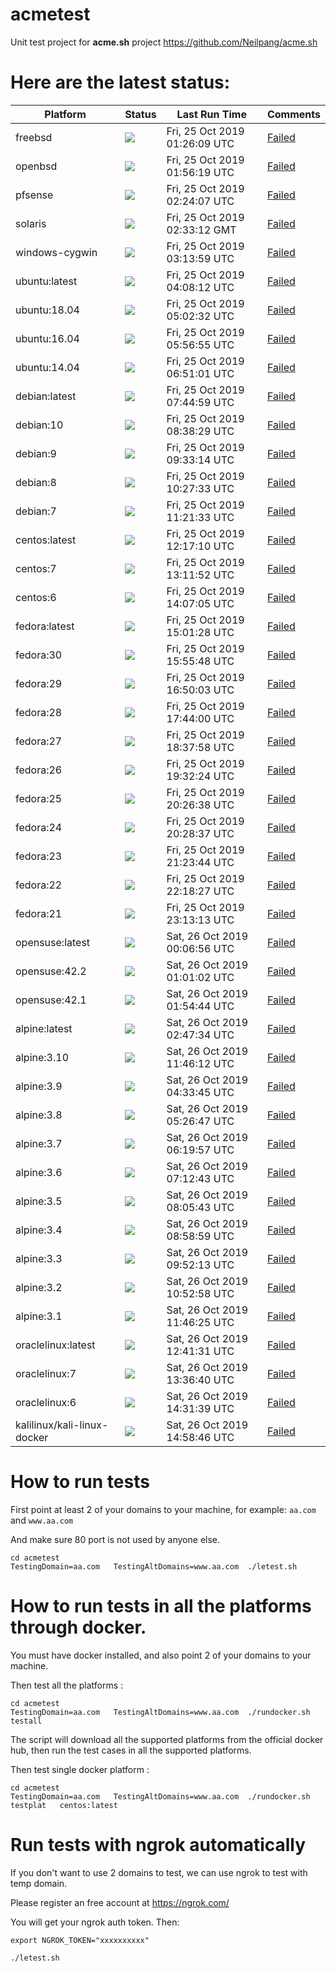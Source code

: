 # acmetest
Unit test project for **acme.sh** project https://github.com/Neilpang/acme.sh



# Here are the latest status:

| Platform | Status| Last Run Time| Comments|
-----------|-------|--------------|---------|
|freebsd| ![](https://neilpang.github.io/acmetest/status/freebsd.svg?1571966769)| Fri, 25 Oct 2019 01:26:09 UTC| [Failed](https://github.com/Neilpang/acmetest/blob/master/logs/freebsd.out) |
|openbsd| ![](https://neilpang.github.io/acmetest/status/openbsd.svg?1571968579)| Fri, 25 Oct 2019 01:56:19 UTC| [Failed](https://github.com/Neilpang/acmetest/blob/master/logs/openbsd.out) |
|pfsense| ![](https://neilpang.github.io/acmetest/status/pfsense.svg?1571970247)| Fri, 25 Oct 2019 02:24:07 UTC| [Failed](https://github.com/Neilpang/acmetest/blob/master/logs/pfsense.out) |
|solaris| ![](https://neilpang.github.io/acmetest/status/solaris.svg?1571970792)| Fri, 25 Oct 2019 02:33:12 GMT| [Failed](https://github.com/Neilpang/acmetest/blob/master/logs/solaris.out) |
|windows-cygwin| ![](https://neilpang.github.io/acmetest/status/windows-cygwin.svg?1571973239)| Fri, 25 Oct 2019 03:13:59 UTC| [Failed](https://github.com/Neilpang/acmetest/blob/master/logs/windows-cygwin.out) |
|ubuntu:latest| ![](https://neilpang.github.io/acmetest/status/ubuntu-latest.svg?1571976492)| Fri, 25 Oct 2019 04:08:12 UTC| [Failed](https://github.com/Neilpang/acmetest/blob/master/logs/ubuntu-latest.out) |
|ubuntu:18.04| ![](https://neilpang.github.io/acmetest/status/ubuntu-18.04.svg?1571979752)| Fri, 25 Oct 2019 05:02:32 UTC| [Failed](https://github.com/Neilpang/acmetest/blob/master/logs/ubuntu-18.04.out) |
|ubuntu:16.04| ![](https://neilpang.github.io/acmetest/status/ubuntu-16.04.svg?1571983015)| Fri, 25 Oct 2019 05:56:55 UTC| [Failed](https://github.com/Neilpang/acmetest/blob/master/logs/ubuntu-16.04.out) |
|ubuntu:14.04| ![](https://neilpang.github.io/acmetest/status/ubuntu-14.04.svg?1571986261)| Fri, 25 Oct 2019 06:51:01 UTC| [Failed](https://github.com/Neilpang/acmetest/blob/master/logs/ubuntu-14.04.out) |
|debian:latest| ![](https://neilpang.github.io/acmetest/status/debian-latest.svg?1571989499)| Fri, 25 Oct 2019 07:44:59 UTC| [Failed](https://github.com/Neilpang/acmetest/blob/master/logs/debian-latest.out) |
|debian:10| ![](https://neilpang.github.io/acmetest/status/debian-10.svg?1571992709)| Fri, 25 Oct 2019 08:38:29 UTC| [Failed](https://github.com/Neilpang/acmetest/blob/master/logs/debian-10.out) |
|debian:9| ![](https://neilpang.github.io/acmetest/status/debian-9.svg?1571995994)| Fri, 25 Oct 2019 09:33:14 UTC| [Failed](https://github.com/Neilpang/acmetest/blob/master/logs/debian-9.out) |
|debian:8| ![](https://neilpang.github.io/acmetest/status/debian-8.svg?1571999253)| Fri, 25 Oct 2019 10:27:33 UTC| [Failed](https://github.com/Neilpang/acmetest/blob/master/logs/debian-8.out) |
|debian:7| ![](https://neilpang.github.io/acmetest/status/debian-7.svg?1572002493)| Fri, 25 Oct 2019 11:21:33 UTC| [Failed](https://github.com/Neilpang/acmetest/blob/master/logs/debian-7.out) |
|centos:latest| ![](https://neilpang.github.io/acmetest/status/centos-latest.svg?1572005830)| Fri, 25 Oct 2019 12:17:10 UTC| [Failed](https://github.com/Neilpang/acmetest/blob/master/logs/centos-latest.out) |
|centos:7| ![](https://neilpang.github.io/acmetest/status/centos-7.svg?1572009112)| Fri, 25 Oct 2019 13:11:52 UTC| [Failed](https://github.com/Neilpang/acmetest/blob/master/logs/centos-7.out) |
|centos:6| ![](https://neilpang.github.io/acmetest/status/centos-6.svg?1572012425)| Fri, 25 Oct 2019 14:07:05 UTC| [Failed](https://github.com/Neilpang/acmetest/blob/master/logs/centos-6.out) |
|fedora:latest| ![](https://neilpang.github.io/acmetest/status/fedora-latest.svg?1572015688)| Fri, 25 Oct 2019 15:01:28 UTC| [Failed](https://github.com/Neilpang/acmetest/blob/master/logs/fedora-latest.out) |
|fedora:30| ![](https://neilpang.github.io/acmetest/status/fedora-30.svg?1572018948)| Fri, 25 Oct 2019 15:55:48 UTC| [Failed](https://github.com/Neilpang/acmetest/blob/master/logs/fedora-30.out) |
|fedora:29| ![](https://neilpang.github.io/acmetest/status/fedora-29.svg?1572022203)| Fri, 25 Oct 2019 16:50:03 UTC| [Failed](https://github.com/Neilpang/acmetest/blob/master/logs/fedora-29.out) |
|fedora:28| ![](https://neilpang.github.io/acmetest/status/fedora-28.svg?1572025440)| Fri, 25 Oct 2019 17:44:00 UTC| [Failed](https://github.com/Neilpang/acmetest/blob/master/logs/fedora-28.out) |
|fedora:27| ![](https://neilpang.github.io/acmetest/status/fedora-27.svg?1572028678)| Fri, 25 Oct 2019 18:37:58 UTC| [Failed](https://github.com/Neilpang/acmetest/blob/master/logs/fedora-27.out) |
|fedora:26| ![](https://neilpang.github.io/acmetest/status/fedora-26.svg?1572031944)| Fri, 25 Oct 2019 19:32:24 UTC| [Failed](https://github.com/Neilpang/acmetest/blob/master/logs/fedora-26.out) |
|fedora:25| ![](https://neilpang.github.io/acmetest/status/fedora-25.svg?1572035198)| Fri, 25 Oct 2019 20:26:38 UTC| [Failed](https://github.com/Neilpang/acmetest/blob/master/logs/fedora-25.out) |
|fedora:24| ![](https://neilpang.github.io/acmetest/status/fedora-24.svg?1572035317)| Fri, 25 Oct 2019 20:28:37 UTC| [Failed](https://github.com/Neilpang/acmetest/blob/master/logs/fedora-24.out) |
|fedora:23| ![](https://neilpang.github.io/acmetest/status/fedora-23.svg?1572038624)| Fri, 25 Oct 2019 21:23:44 UTC| [Failed](https://github.com/Neilpang/acmetest/blob/master/logs/fedora-23.out) |
|fedora:22| ![](https://neilpang.github.io/acmetest/status/fedora-22.svg?1572041907)| Fri, 25 Oct 2019 22:18:27 UTC| [Failed](https://github.com/Neilpang/acmetest/blob/master/logs/fedora-22.out) |
|fedora:21| ![](https://neilpang.github.io/acmetest/status/fedora-21.svg?1572045193)| Fri, 25 Oct 2019 23:13:13 UTC| [Failed](https://github.com/Neilpang/acmetest/blob/master/logs/fedora-21.out) |
|opensuse:latest| ![](https://neilpang.github.io/acmetest/status/opensuse-latest.svg?1572048416)| Sat, 26 Oct 2019 00:06:56 UTC| [Failed](https://github.com/Neilpang/acmetest/blob/master/logs/opensuse-latest.out) |
|opensuse:42.2| ![](https://neilpang.github.io/acmetest/status/opensuse-42.2.svg?1572051662)| Sat, 26 Oct 2019 01:01:02 UTC| [Failed](https://github.com/Neilpang/acmetest/blob/master/logs/opensuse-42.2.out) |
|opensuse:42.1| ![](https://neilpang.github.io/acmetest/status/opensuse-42.1.svg?1572054884)| Sat, 26 Oct 2019 01:54:44 UTC| [Failed](https://github.com/Neilpang/acmetest/blob/master/logs/opensuse-42.1.out) |
|alpine:latest| ![](https://neilpang.github.io/acmetest/status/alpine-latest.svg?1572058054)| Sat, 26 Oct 2019 02:47:34 UTC| [Failed](https://github.com/Neilpang/acmetest/blob/master/logs/alpine-latest.out) |
|alpine:3.10| ![](https://neilpang.github.io/acmetest/status/alpine-3.10.svg?1572090372)| Sat, 26 Oct 2019 11:46:12 UTC| [Failed](https://github.com/Neilpang/acmetest/blob/master/logs/alpine-3.10.out) |
|alpine:3.9| ![](https://neilpang.github.io/acmetest/status/alpine-3.9.svg?1572064425)| Sat, 26 Oct 2019 04:33:45 UTC| [Failed](https://github.com/Neilpang/acmetest/blob/master/logs/alpine-3.9.out) |
|alpine:3.8| ![](https://neilpang.github.io/acmetest/status/alpine-3.8.svg?1572067607)| Sat, 26 Oct 2019 05:26:47 UTC| [Failed](https://github.com/Neilpang/acmetest/blob/master/logs/alpine-3.8.out) |
|alpine:3.7| ![](https://neilpang.github.io/acmetest/status/alpine-3.7.svg?1572070797)| Sat, 26 Oct 2019 06:19:57 UTC| [Failed](https://github.com/Neilpang/acmetest/blob/master/logs/alpine-3.7.out) |
|alpine:3.6| ![](https://neilpang.github.io/acmetest/status/alpine-3.6.svg?1572073963)| Sat, 26 Oct 2019 07:12:43 UTC| [Failed](https://github.com/Neilpang/acmetest/blob/master/logs/alpine-3.6.out) |
|alpine:3.5| ![](https://neilpang.github.io/acmetest/status/alpine-3.5.svg?1572077143)| Sat, 26 Oct 2019 08:05:43 UTC| [Failed](https://github.com/Neilpang/acmetest/blob/master/logs/alpine-3.5.out) |
|alpine:3.4| ![](https://neilpang.github.io/acmetest/status/alpine-3.4.svg?1572080339)| Sat, 26 Oct 2019 08:58:59 UTC| [Failed](https://github.com/Neilpang/acmetest/blob/master/logs/alpine-3.4.out) |
|alpine:3.3| ![](https://neilpang.github.io/acmetest/status/alpine-3.3.svg?1572083533)| Sat, 26 Oct 2019 09:52:13 UTC| [Failed](https://github.com/Neilpang/acmetest/blob/master/logs/alpine-3.3.out) |
|alpine:3.2| ![](https://neilpang.github.io/acmetest/status/alpine-3.2.svg?1572087178)| Sat, 26 Oct 2019 10:52:58 UTC| [Failed](https://github.com/Neilpang/acmetest/blob/master/logs/alpine-3.2.out) |
|alpine:3.1| ![](https://neilpang.github.io/acmetest/status/alpine-3.1.svg?1572090385)| Sat, 26 Oct 2019 11:46:25 UTC| [Failed](https://github.com/Neilpang/acmetest/blob/master/logs/alpine-3.1.out) |
|oraclelinux:latest| ![](https://neilpang.github.io/acmetest/status/oraclelinux-latest.svg?1572093691)| Sat, 26 Oct 2019 12:41:31 UTC| [Failed](https://github.com/Neilpang/acmetest/blob/master/logs/oraclelinux-latest.out) |
|oraclelinux:7| ![](https://neilpang.github.io/acmetest/status/oraclelinux-7.svg?1572097000)| Sat, 26 Oct 2019 13:36:40 UTC| [Failed](https://github.com/Neilpang/acmetest/blob/master/logs/oraclelinux-7.out) |
|oraclelinux:6| ![](https://neilpang.github.io/acmetest/status/oraclelinux-6.svg?1572100299)| Sat, 26 Oct 2019 14:31:39 UTC| [Failed](https://github.com/Neilpang/acmetest/blob/master/logs/oraclelinux-6.out) |
|kalilinux/kali-linux-docker| ![](https://neilpang.github.io/acmetest/status/kalilinux-kali-linux-docker.svg?1572101926)| Sat, 26 Oct 2019 14:58:46 UTC| [Failed](https://github.com/Neilpang/acmetest/blob/master/logs/kalilinux-kali-linux-docker.out) |

# How to run tests

First point at least 2 of your domains to your machine, 
for example: `aa.com` and `www.aa.com`

And make sure 80 port is not used by anyone else.

```
cd acmetest
TestingDomain=aa.com   TestingAltDomains=www.aa.com  ./letest.sh
```

# How to run tests in all the platforms through docker.

You must have docker installed, and also point 2 of your domains to your machine.

Then test all the platforms :

```
cd acmetest
TestingDomain=aa.com   TestingAltDomains=www.aa.com  ./rundocker.sh  testall
```

The script will download all the supported platforms from the official docker hub, then run the test cases in all the supported platforms.

Then test single docker platform :

```
cd acmetest
TestingDomain=aa.com   TestingAltDomains=www.aa.com  ./rundocker.sh  testplat   centos:latest
```

# Run tests with ngrok automatically

If you don't want to use 2 domains to test, we can use ngrok to test with temp domain.

Please register an free account at https://ngrok.com/

You will get your ngrok auth token.  Then:

```
export NGROK_TOKEN="xxxxxxxxxx"

./letest.sh

```








